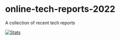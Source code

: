 # online-tech-reports-2022
A collection of recent tech reports

[![Stats](https://github-readme-stats.vercel.app/api?username=anuraghazra)](https://github.com/anuraghazra/github-readme-stats)
